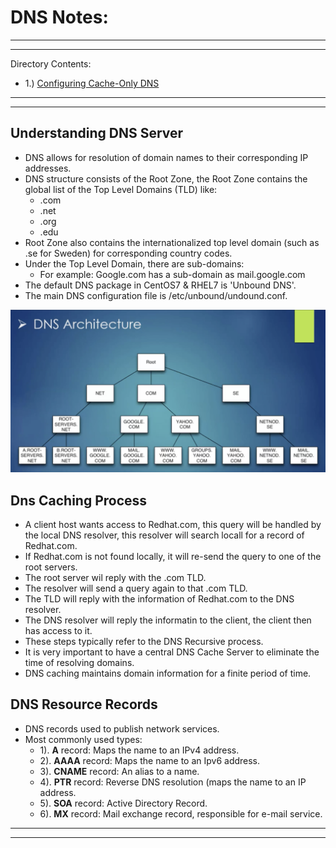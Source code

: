 # DNS Notes:

<hr><hr>

Directory Contents:
* 1.) [Configuring Cache-Only DNS](Cache_Only_DNS)

<hr><hr>

## Understanding DNS Server

* DNS allows for resolution of domain names to their corresponding IP addresses.
* DNS structure consists of the Root Zone, the Root Zone contains the global list of the Top Level Domains (TLD) like:
  * .com
  * .net 
  * .org
  * .edu
* Root Zone also contains the internationalized top level domain (such as .se for Sweden) for corresponding country codes.
* Under the Top Level Domain, there are sub-domains:
  * For example: Google.com has a sub-domain as mail.google.com
* The default DNS package in CentOS7 & RHEL7 is 'Unbound DNS'.
* The main DNS configuration file is /etc/unbound/undound.conf.

![DNS Architecture](dns_arch.png)

## Dns Caching Process

* A client host wants access to Redhat.com, this query will be handled by the local DNS resolver, this resolver will search locall for a record of Redhat.com.
* If Redhat.com is not found locally, it will re-send the query to one of the root servers.
* The root server wil reply with the .com TLD.
* The resolver will send a query again to that .com TLD.
* The TLD will reply with the information of Redhat.com to the DNS resolver.
* The DNS resolver will reply the informatin to the client, the client then has access to it.
* These steps typically refer to the DNS Recursive process.
* It is very important to have a central DNS Cache Server to eliminate the time of resolving domains.
* DNS caching maintains domain information for a finite period of time.

## DNS Resource Records

* DNS records used to publish network services.
* Most commonly used types:
  * 1). <strong>A</strong> record: Maps the name to an IPv4 address.
  * 2). <strong>AAAA</strong> record: Maps the name to an Ipv6 address.
  * 3). <strong>CNAME</strong> record: An alias to a name.
  * 4). <strong>PTR</strong> record: Reverse DNS resolution (maps the name to an IP address.
  * 5). <strong>SOA</strong> record: Active Directory Record.
  * 6). <strong>MX</strong> record: Mail exchange record, responsible for e-mail service.

<hr><hr> 
